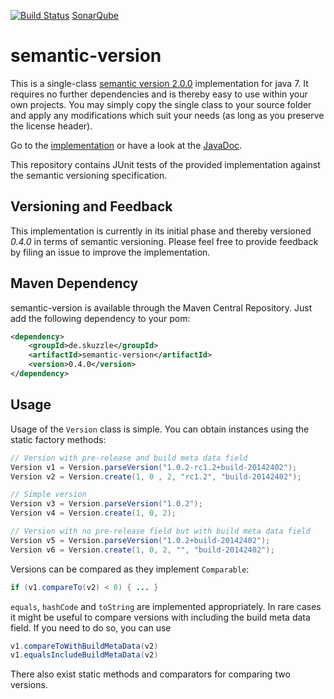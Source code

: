 [![Build Status](https://travis-ci.org/skuzzle/semantic-version.svg?branch=master)](https://travis-ci.org/skuzzle/semantic-version)
[SonarQube](https://www.serverd.de/sonar/dashboard/index/359)

semantic-version
================

This is a single-class [semantic version 2.0.0](http://semver.org/)
implementation for java 7. It requires no further dependencies and is thereby
easy to use within your own projects. You may simply copy the single class to
your source folder and apply any modifications which suit your needs (as long
as you preserve the license header).

Go to the [implementation](https://github.com/skuzzle/semantic-version/blob/master/src/main/java/de/skuzzle/Version.java)
or have a look at the [JavaDoc](http://www.semantic-version.skuzzle.de/0.3.0/doc).

This repository contains JUnit tests of the provided implementation against the
semantic versioning specification.

## Versioning and Feedback
This implementation is currently in its initial phase and thereby versioned
*0.4.0* in terms of semantic versioning. Please feel free to provide feedback
by filing an issue to improve the implementation.

## Maven Dependency
semantic-version is available through the Maven Central Repository. Just add
the following dependency to your pom:

```xml
<dependency>
    <groupId>de.skuzzle</groupId>
    <artifactId>semantic-version</artifactId>
    <version>0.4.0</version>
</dependency>
```

## Usage

Usage of the `Version` class is simple. You can obtain instances using the
static factory methods:

```java
// Version with pre-release and build meta data field
Version v1 = Version.parseVersion("1.0.2-rc1.2+build-20142402");
Version v2 = Version.create(1, 0 , 2, "rc1.2", "build-20142402");

// Simple version
Version v3 = Version.parseVersion("1.0.2");
Version v4 = Version.create(1, 0, 2);

// Version with no pre-release field but with build meta data field
Version v5 = Version.parseVersion("1.0.2+build-20142402");
Version v6 = Version.create(1, 0, 2, "", "build-20142402");

```

Versions can be compared as they implement `Comparable`:

```java
if (v1.compareTo(v2) < 0) { ... }
```

`equals`, `hashCode` and `toString` are implemented appropriately. In rare cases
it might be useful to compare versions with including the build meta data field.
If you need to do so, you can use

```java
v1.compareToWithBuildMetaData(v2)
v1.equalsIncludeBuildMetaData(v2)
```

There also exist static methods and comparators for comparing two versions.
